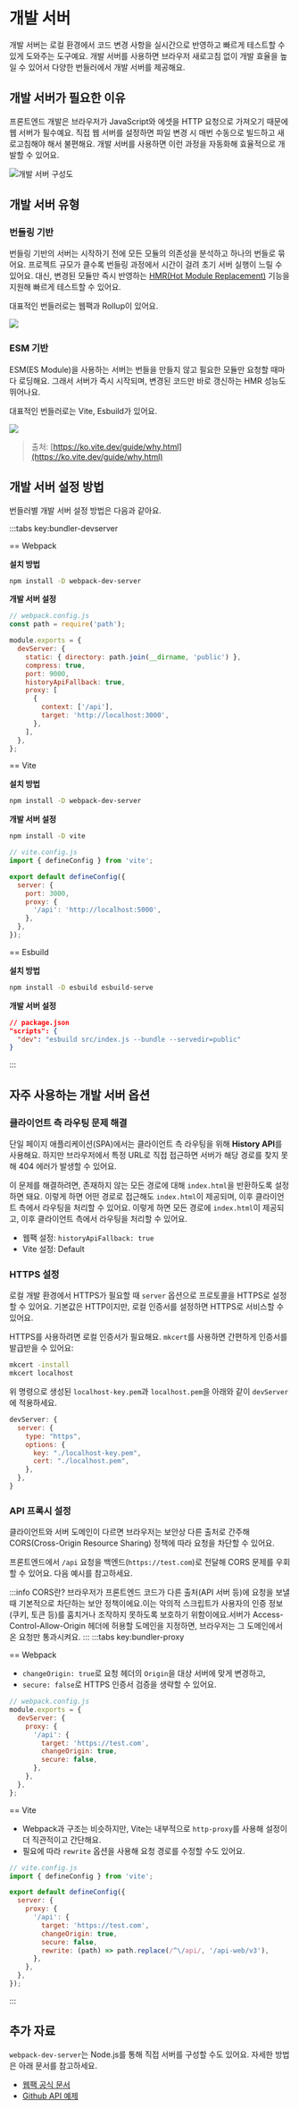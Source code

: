 # 개발 서버

개발 서버는 로컬 환경에서 코드 변경 사항을 실시간으로 반영하고 빠르게 테스트할 수 있게 도와주는 도구예요. 개발 서버를 사용하면 브라우저 새로고침 없이 개발 효율을 높일 수 있어서 다양한 번들러에서 개발 서버를 제공해요.

## 개발 서버가 필요한 이유

프론트엔드 개발은 브라우저가 JavaScript와 에셋을 HTTP 요청으로 가져오기 때문에 웹 서버가 필수예요. 직접 웹 서버를 설정하면 파일 변경 시 매번 수동으로 빌드하고 새로고침해야 해서 불편해요. 개발 서버를 사용하면 이런 과정을 자동화해 효율적으로 개발할 수 있어요.

![개발 서버 구성도](/images/hmr-1.png)

## 개발 서버 유형

### 번들링 기반

번들링 기반의 서버는 시작하기 전에 모든 모듈의 의존성을 분석하고 하나의 번들로 묶어요. 프로젝트 규모가 클수록 번들링 과정에서 시간이 걸려 초기 서버 실행이 느릴 수 있어요. 대신, 변경된 모듈만 즉시 반영하는 [HMR(Hot Module Replacement)](./hmr.md) 기능을 지원해 빠르게 테스트할 수 있어요.

대표적인 번들러로는 웹팩과 Rollup이 있어요.

![](/images/bundle-dev-server.png)

### ESM 기반

ESM(ES Module)을 사용하는 서버는 번들을 만들지 않고 필요한 모듈만 요청할 때마다 로딩해요. 그래서 서버가 즉시 시작되며, 변경된 코드만 바로 갱신하는 HMR 성능도 뛰어나요.

대표적인 번들러로는 Vite, Esbuild가 있어요.

![](/images/esm-dev-server.png)

> 출처: [https://ko.vite.dev/guide/why.html](https://ko.vite.dev/guide/why.html)


## 개발 서버 설정 방법

번들러별 개발 서버 설정 방법은 다음과 같아요.

:::tabs key:bundler-devserver

== Webpack

**설치 방법**

```bash
npm install -D webpack-dev-server
```

**개발 서버 설정**

```js
// webpack.config.js
const path = require('path');

module.exports = {
  devServer: {
    static: { directory: path.join(__dirname, 'public') },
    compress: true,
    port: 9000,
    historyApiFallback: true,
    proxy: [
      {
        context: ['/api'],
        target: 'http://localhost:3000',
      },
    ],
  },
};
```

== Vite

**설치 방법**

```bash
npm install -D webpack-dev-server
```

**개발 서버 설정**

```bash
npm install -D vite
```

```js
// vite.config.js
import { defineConfig } from 'vite';

export default defineConfig({
  server: {
    port: 3000,
    proxy: {
      '/api': 'http://localhost:5000',
    },
  },
});
```

== Esbuild

**설치 방법**

```bash
npm install -D esbuild esbuild-serve
```

**개발 서버 설정**

```json
// package.json
"scripts": {
  "dev": "esbuild src/index.js --bundle --servedir=public"
}
```

:::

## 자주 사용하는 개발 서버 옵션

### 클라이언트 측 라우팅 문제 해결

단일 페이지 애플리케이션(SPA)에서는 클라이언트 측 라우팅을 위해 **History API**를 사용해요. 하지만 브라우저에서 특정 URL로 직접 접근하면 서버가 해당 경로를 찾지 못해 404 에러가 발생할 수 있어요.

이 문제를 해결하려면, 존재하지 않는 모든 경로에 대해 `index.html`을 반환하도록 설정하면 돼요. 이렇게 하면 어떤 경로로 접근해도 `index.html`이 제공되며, 이후 클라이언트 측에서 라우팅을 처리할 수 있어요. 이렇게 하면 모든 경로에 `index.html`이 제공되고, 이후 클라이언트 측에서 라우팅을 처리할 수 있어요.

* 웹팩 설정: `historyApiFallback: true`
* Vite 설정: Default

### HTTPS 설정

로컬 개발 환경에서 HTTPS가 필요할 때 `server` 옵션으로 프로토콜을 HTTPS로 설정할 수 있어요. 기본값은 HTTP이지만, 로컬 인증서를 설정하면 HTTPS로 서비스할 수 있어요.

HTTPS를 사용하려면 로컬 인증서가 필요해요. `mkcert`를 사용하면 간편하게 인증서를 발급받을 수 있어요:

```bash
mkcert -install
mkcert localhost
```

위 명령으로 생성된 `localhost-key.pem`과 `localhost.pem`을 아래와 같이 `devServer`에 적용하세요.

```js
devServer: {
  server: {
    type: "https",
    options: {
      key: "./localhost-key.pem",
      cert: "./localhost.pem",
    },
  },
}
```

### API 프록시 설정

클라이언트와 서버 도메인이 다르면 브라우저는 보안상 다른 출처로 간주해 CORS(Cross-Origin Resource Sharing) 정책에 따라 요청을 차단할 수 있어요.

프론트엔드에서 `/api` 요청을 백엔드(`https://test.com`)로 전달해 CORS 문제를 우회할 수 있어요. 다음 예시를 참고하세요.

:::info CORS란?
브라우저가 프론트엔드 코드가 다른 출처(API 서버 등)에 요청을 보낼 때 기본적으로 차단하는 보안 정책이에요.이는 악의적 스크립트가 사용자의 인증 정보(쿠키, 토큰 등)를 훔치거나 조작하지 못하도록 보호하기 위함이에요.서버가 Access-Control-Allow-Origin 헤더에 허용할 도메인을 지정하면, 브라우저는 그 도메인에서 온 요청만 통과시켜요.
:::
:::tabs key:bundler-proxy

== Webpack
  - `changeOrigin: true`로 요청 헤더의 `Origin`을 대상 서버에 맞게 변경하고,
  - `secure: false`로 HTTPS 인증서 검증을 생략할 수 있어요.

```js
// webpack.config.js
module.exports = {
  devServer: {
    proxy: {
      '/api': {
        target: 'https://test.com',
        changeOrigin: true,
        secure: false,
      },
    },
  },
};
```

== Vite
  - Webpack과 구조는 비슷하지만, Vite는 내부적으로 `http-proxy`를 사용해 설정이 더 직관적이고 간단해요.
  - 필요에 따라 `rewrite` 옵션을 사용해 요청 경로를 수정할 수도 있어요.

```js
// vite.config.js
import { defineConfig } from 'vite';

export default defineConfig({
  server: {
    proxy: {
      '/api': {
        target: 'https://test.com',
        changeOrigin: true,
        secure: false,
        rewrite: (path) => path.replace(/^\/api/, '/api-web/v3'),
      },
    },
  },
});
```
:::


## 추가 자료


`webpack-dev-server`는 Node.js를 통해 직접 서버를 구성할 수도 있어요. 자세한 방법은 아래 문서를 참고하세요.

- [웹팩 공식 문서](https://webpack.kr/api/webpack-dev-server/)
- [Github API 예제](https://github.com/webpack/webpack-dev-server/tree/master/examples/api/simple)


